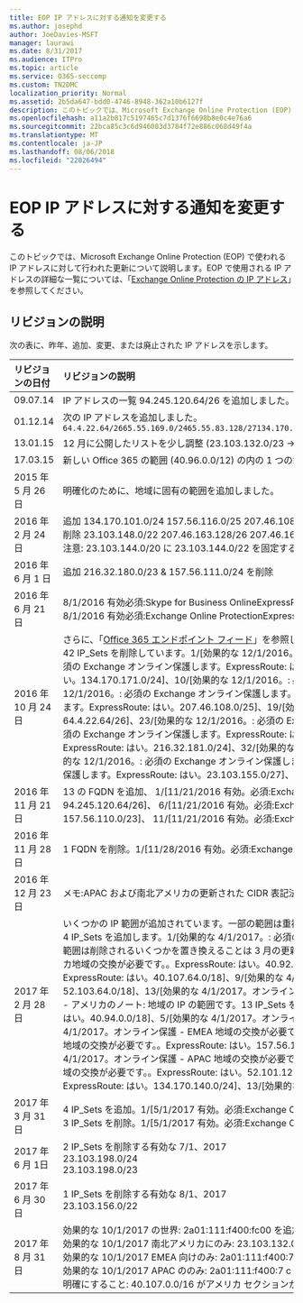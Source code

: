 ```yaml
---
title: EOP IP アドレスに対する通知を変更する
ms.author: josephd
author: JoeDavies-MSFT
manager: laurawi
ms.date: 8/31/2017
ms.audience: ITPro
ms.topic: article
ms.service: O365-seccomp
ms.custom: TN2DMC
localization_priority: Normal
ms.assetid: 2b5da647-bdd0-4746-8948-362a10b6127f
description: このトピックでは、Microsoft Exchange Online Protection (EOP) で使われる IP アドレスに対して行われた更新について説明します。EOP で使用される IP アドレスの詳細な一覧については、「Exchange Online Protection の IP アドレス」を参照してください。
ms.openlocfilehash: a11a2b817c5197465c7d1376f6698b8e0c4e76a6
ms.sourcegitcommit: 22bca85c3c6d946083d3784f72e886c068d49f4a
ms.translationtype: MT
ms.contentlocale: ja-JP
ms.lasthandoff: 08/06/2018
ms.locfileid: "22026494"
---
```

# <a name="change-notification-for-eop-ip-addresses"></a>EOP IP アドレスに対する通知を変更する

このトピックでは、Microsoft Exchange Online Protection (EOP) で使われる IP アドレスに対して行われた更新について説明します。EOP で使用される IP アドレスの詳細な一覧については、「[Exchange Online Protection の IP アドレス](exchange-online-protection-ip-addresses.md)」を参照してください。
  
## <a name="description-of-revisions"></a>リビジョンの説明

次の表に、昨年、追加、変更、または廃止された IP アドレスを示します。
  
|**リビジョンの日付**|**リビジョンの説明**|
|:-----|:-----|
|09.07.14  <br/> | IP アドレスの一覧 94.245.120.64/26 を追加しました。  <br/> |
|01.12.14  <br/> |次の IP アドレスを追加しました。  <br/> ```64.4.22.64/2665.55.169.0/2465.55.83.128/27134.170.132.0/24134.170.140.0/24134.170.171.0/24157.55.133.160/27157.55.158.0/23157.55.234.0/24157.55.206.0/23157.56.73.0/24157.56.87.192/26157.56.108.0/24157.56.110.0/24157.56.111.0/24157.56.112.0/24157.56.206.0/24157.56.208.0/22207.46.100.0/24207.46.101.128/26``````23.103.132.0/2323.103.134.0/2323.130.156.0/2223.103.144.0/19104.47.0.0/1723.103.198.0/2323.103.200.0/2123.103.191.0/242a01:111:f400:fc00::/54```|
|13.01.15  <br/> | 12 月に公開したリストを少し調整 (23.103.132.0/23 -\> 23.103.132.0/22 に変更、23.103.134.0/23 -\> 削除 (他の範囲に含む)、23.103.144.0/19 -\> 23.103.144.0/22 に変更、23.130.156.0/22 -\> 23.103.136.0/21 に変更)。  <br/> |
|17.03.15  <br/> |新しい Office 365 の範囲 (40.96.0.0/12) の内の 1 つの範囲が Exchange Online Protection に割り当てられました。Exchange Online Protection は、次のエンド ポイントに容量を展開するまで 30 日以上待機します。 40.107.0.0/16  <br/> |
|2015 年 5 月 26 日  <br/> |明確化のために、地域に固有の範囲を追加しました。  <br/> |
|2016 年 2 月 24 日  <br/> |追加 134.170.101.0/24 157.56.116.0/25 207.46.108.0/25 157.56.110.0/23 157.56.120.0/25 157.55.234.0/24.メモ:EOP IP の一覧を完全なものにするため。  <br/> 削除 23.103.148.0/22 207.46.163.128/26 207.46.163.192/27 207.46.163.224/27 23.103.145.128/27 23.103.145.192/27 213.199.154.0/26 213.199.154.64/26 213.199.154.128/27 207.46.51.64/27 207.46.51.96/27 134.170.132.0/24 メモ:地域の一覧では、これらは重複しているか、現在使用されていません。  <br/> 注意: 23.103.144.0/20 に 23.103.144.0/22 を固定する&amp;157.55.133.0/25 に 157.55.133.160/27 を固定します。  <br/> |
|2016 年 6 月 1 日  <br/> |追加 216.32.180.0/23 &amp; 157.56.111.0/24 を削除  <br/> |
|2016 年 6 月 21 日  <br/> |8/1/2016 有効必須:Skype for Business OnlineExpressRoute:はい。216.32.180.0/24  <br/> 8/1/2016 有効必須:Exchange Online ProtectionExpressRoute:はい。216.32.181.0/24  <br/> |
|2016 年 10 月 24 日  <br/> |さらに、「[Office 365 エンドポイント フィード](https://go.microsoft.com/fwlink/p/?linkid=236301)」を参照して変更を追跡します。  <br/> 42 IP_Sets を削除しています。1/[効果的な 12/1/2016。: 必須の Exchange オンライン保護します。ExpressRoute: はい。23.103.144.0/20]、2/[効果的な 12/1/2016。: 必須の Exchange オンライン保護します。ExpressRoute: はい。23.103.198.0/23]、3/[効果的な 12/1/2016。: 必須の Exchange オンライン保護します。ExpressRoute: はい。23.103.200.0/21]、4/[効果的な 12/1/2016。: 必須の Exchange オンライン保護します。ExpressRoute: はい。40.92.0.0/14]、5/[効果的な 12/1/2016。: 必須の Exchange オンライン保護します。ExpressRoute: はい。40.107.0.0/16]、6/[効果的な 12/1/2016。: 必須の Exchange オンライン保護します。ExpressRoute: はい。65.55.169.0/24]、7/[効果的な 12/1/2016。: 必須の Exchange オンライン保護します。ExpressRoute: はい。134.170.101.0/24]、8/[効果的な 12/1/2016。: 必須の Exchange オンライン保護します。ExpressRoute: はい。134.170.140.0/24]、9/[効果的な 12/1/2016。: 必須の Exchange オンライン保護します。ExpressRoute: はい。134.170.171.0/24]、10/[効果的な 12/1/2016。: 必須の Exchange オンライン保護します。ExpressRoute: はい。157.55.133.0/25]、11/[効果的な 12/1/2016。: 必須の Exchange オンライン保護します。ExpressRoute: はい。157.56.87.192/26]、12/[効果的な 12/1/2016。: 必須の Exchange オンライン保護します。ExpressRoute: はい。157.56.110.0/23]、13/[効果的な 12/1/2016。: 必須の Exchange オンライン保護します。ExpressRoute: はい。157.56.112.0/24]、14/[効果的な 12/1/2016。: 必須の Exchange オンライン保護します。ExpressRoute: はい。157.56.116.0/25]、15/[効果的な 12/1/2016。: 必須の Exchange オンライン保護します。ExpressRoute: はい。157.56.120.0/25]、16/[効果的な 12/1/2016。: 必須の Exchange オンライン保護します。ExpressRoute: はい。207.46.51.64/26]、17/[効果的な 12/1/2016。: 必須の Exchange オンライン保護します。ExpressRoute: はい。207.46.100.0/24]、18/[効果的な 12/1/2016。: 必須の Exchange オンライン保護します。ExpressRoute: はい。207.46.108.0/25]、19/[効果的な 12/1/2016。: 必須の Exchange オンライン保護します。ExpressRoute: はい。2a01:111:f400:fc00::/54] 20、または [有効な 12/1/2016。: 必須の Exchange オンライン保護します。ExpressRoute: はい。23.103.148.0/22]、21/[効果的な 12/1/2016。: 必須の Exchange オンライン保護します。ExpressRoute: はい。23.103.191.0/24]、22/[効果的な 12/1/2016。: 必須の Exchange オンライン保護します。ExpressRoute: はい。64.4.22.64/26]、23/[効果的な 12/1/2016。: 必須の Exchange オンライン保護します。ExpressRoute: はい。65.55.169.0/24]、24/[効果的な 12/1/2016。: 必須の Exchange オンライン保護します。ExpressRoute: はい。157.55.133.0/25]、25/[効果的な 12/1/2016。: 必須の Exchange オンライン保護します。ExpressRoute: はい。157.55.158.0/23]、26/[効果的な 12/1/2016。: 必須の Exchange オンライン保護します。ExpressRoute: はい。157.56.87.192/26]、27/[効果的な 12/1/2016。: 必須の Exchange オンライン保護します。ExpressRoute: はい。157.56.110.0/23]、28/[効果的な 12/1/2016。: 必須の Exchange オンライン保護します。ExpressRoute: はい。207.46.100.0/24]、29/[効果的な 12/1/2016。: 必須の Exchange オンライン保護します。ExpressRoute: はい。207.46.101.128/26]、30/[効果的な 12/1/2016。: 必須の Exchange オンライン保護します。ExpressRoute: はい。207.46.108.0/25]、31/[効果的な 12/1/2016。: 必須の Exchange オンライン保護します。ExpressRoute: はい。216.32.181.0/24]、32/[効果的な 12/1/2016。: 必須の Exchange オンライン保護します。ExpressRoute: はい。23.103.144.0/22]、33/[効果的な 12/1/2016。: 必須の Exchange オンライン保護します。ExpressRoute: はい。94.245.120.64/26]、34/[効果的な 12/1/2016。: 必須の Exchange オンライン保護します。ExpressRoute: はい。104.47.0.0/19]、35/[効果的な 12/1/2016。: 必須の Exchange オンライン保護します。ExpressRoute: はい。157.56.112.0/24]、36/[効果的な 12/1/2016。: 必須の Exchange オンライン保護します。ExpressRoute: はい。157.56.116.0/25]、37/[効果的な 12/1/2016。: 必須の Exchange オンライン保護します。ExpressRoute: はい。157.56.120.0/25]、38/[効果的な 12/1/2016。: 必須の Exchange オンライン保護します。ExpressRoute: はい。157.55.234.0/24]、39/[効果的な 12/1/2016。: 必須の Exchange オンライン保護します。ExpressRoute: はい。23.103.152.0/22]、40/[効果的な 12/1/2016。: 必須の Exchange オンライン保護します。ExpressRoute: はい。23.103.155.0/27]、41/[効果的な 12/1/2016。: 必須の Exchange オンライン保護します。ExpressRoute: はい。23.103.155.64/27]、42/[効果的な 12/1/2016。: 必須の Exchange オンライン保護します。ExpressRoute: はい。104.47.64.0/19]。メモ: IP を削除するアドレスは、統合の取り組みの一環として廃止。<br/> |
|2016 年 11 月 21 日  <br/> |13 の FQDN を追加、 1/[11/21/2016 有効。必須:Exchange Online ProtectionExpressRoute:はい。40.82.0.0/14]、 2/[11/21/2016 有効。必須:Exchange Online ProtectionExpressRoute:はい。40.92.0.0/14]、 3/[11/21/2016 有効。必須:Exchange Online ProtectionExpressRoute:はい。40.107.0.0/16]、 4/[11/21/2016 有効。必須:Exchange Online ProtectionExpressRoute:はい。65.55.169.0/24]、 5/[11/21/2016 有効。必須:Exchange Online ProtectionExpressRoute:はい。94.245.120.64/26]、 6/[11/21/2016 有効。必須:Exchange Online ProtectionExpressRoute:はい。134.170.132.0/24]、 7/[11/21/2016 有効。必須:Exchange Online ProtectionExpressRoute:はい。134.170.140.0/24]、 8/[11/21/2016 有効。必須:Exchange Online ProtectionExpressRoute:はい。157.55.133.0/25]、 9/[11/21/2016 有効。必須:Exchange Online ProtectionExpressRoute:はい。157.55.234.0/24]、 10/[11/21/2016 有効。必須:Exchange Online ProtectionExpressRoute:はい。157.56.110.0/23]、 11/[11/21/2016 有効。必須:Exchange Online ProtectionExpressRoute:はい。157.56.112.0/24]、 12/[11/21/2016 有効。必須:Exchange Online ProtectionExpressRoute:はい。207.46.51.64/26]、 13/[11/21/2016 有効。必須:Exchange Online ProtectionExpressRoute:はい。207.46.100.0/24]。 メモ:途中で削除されたいくつかの IP 範囲を追加して戻します。  <br/> |
|2016 年 11 月 28 日  <br/> |1 FQDN を削除。1/[11/28/2016 有効。必須:Exchange Online ProtectionExpressRoute:はい。40.82.0.0/14]。メモ:誤って追加された範囲を削除しています。  <br/> |
|2016 年 12 月 23 日  <br/> |メモ:APAC および南北アメリカの更新された CIDR 表記法は、52.100.2.0/15 から 52.100.0.0/15 および 52.100.1.0/16 から 52.100.0.0/16 です。  <br/> |
|2017 年 2 月 28 日  <br/> |いくつかの IP 範囲が追加されています。一部の範囲は重複しています。今月の機能追加によって置き換えられた範囲 (新しい範囲より広い場合も狭い場合もある) を取り除く前に、ExpressRoute に新しい範囲を通知するためです。  <br/> 4 IP_Sets を追加します。1/[効果的な 4/1/2017。: 必須の Exchange オンライン保護します。ExpressRoute: はい。23.103.144.0/20]、2/[効果的な 4/1/2017。: 必須の Exchange オンライン保護します。ExpressRoute: はい。40.107.0.0/17]、3/[効果的な 4/1/2017。: 必須の Exchange オンライン保護します。ExpressRoute: はい。40.107.128.0/18]、4/[効果的な 4/1/2017。: 必須の Exchange オンライン保護します。ExpressRoute: はい。52.100.0.0/14]。メモ: EOP の範囲の IP を更新 - これらの範囲は削除されるいくつかを置き換えることは 3 月の更新中にします。16 IP_Sets を追加します。1/[効果的な 4/1/2017。オンライン保護 - アメリカ地域の交換が必要です。。ExpressRoute: はい。23.103.148.0/22]、2/[効果的な 4/1/2017。オンライン保護 - アメリカ地域の交換が必要です。。ExpressRoute: はい。23.103.200.0/22]、3/[効果的な 4/1/2017。オンライン保護 - アメリカ地域の交換が必要です。。ExpressRoute: はい。23.103.212.0/22]、4/[効果的な 4/1/2017。オンライン保護 - アメリカ地域の交換が必要です。。ExpressRoute: はい。40.92.64.0/18]、5/[効果的な 4/1/2017。オンライン保護 - アメリカ地域の交換が必要です。。ExpressRoute: はい。40.93.64.0/18]、6/[効果的な 4/1/2017。オンライン保護 - アメリカ地域の交換が必要です。。ExpressRoute: はい。40.94.64.0/18]、7/[効果的な 4/1/2017。オンライン保護 - アメリカ地域の交換が必要です。。ExpressRoute: はい。40.95.64.0/18]、8/[効果的な 4/1/2017。オンライン保護 - アメリカ地域の交換が必要です。。ExpressRoute: はい。40.107.64.0/18]、9/[効果的な 4/1/2017。オンライン保護 - アメリカ地域の交換が必要です。。ExpressRoute: はい。52.100.64.0/18]、10/[効果的な 4/1/2017。オンライン保護 - アメリカ地域の交換が必要です。。ExpressRoute: はい。52.101.64.0/18]、11/[効果的な 4/1/2017。オンライン保護 - アメリカ地域の交換が必要です。。ExpressRoute: はい。52.102.64.0/18]、12/[効果的な 4/1/2017。オンライン保護 - アメリカ地域の交換が必要です。。ExpressRoute: はい。52.103.64.0/18]、13/[効果的な 4/1/2017。オンライン保護 - アメリカ地域の交換が必要です。。ExpressRoute: はい。65.55.169.0/24]、14/[効果的な 4/1/2017。オンライン保護 - アメリカ地域の交換が必要です。。ExpressRoute: はい。104.47.32.0/19]、15/[効果的な 4/1/2017。オンライン保護 - アメリカ地域の交換が必要です。。ExpressRoute: はい。157.56.110.0/23]、16/[効果的な 4/1/2017。オンライン保護 - アメリカ地域の交換が必要です。。ExpressRoute: はい。207.46.100.0/24]。EOP - アメリカのノート: 地域の IP の範囲です。13 IP_Sets を追加します。1/[効果的な 4/1/2017。オンライン保護 - EMEA 地域の交換が必要です。。ExpressRoute: はい。23.103.144.0/22]、2/[効果的な 4/1/2017。オンライン保護 - EMEA 地域の交換が必要です。。ExpressRoute: はい。40.92.0.0/18]、3/[効果的な 4/1/2017。オンライン保護 - EMEA 地域の交換が必要です。。ExpressRoute: はい。40.93.0.0/18]、4/[効果的な 4/1/2017。オンライン保護 - EMEA 地域の交換が必要です。。ExpressRoute: はい。40.94.0.0/18]、5/[効果的な 4/1/2017。オンライン保護 - EMEA 地域の交換が必要です。。ExpressRoute: はい。40.95.0.0/18]、6/[効果的な 4/1/2017。オンライン保護 - EMEA 地域の交換が必要です。。ExpressRoute: はい。40.107.0.0/18]、7/[効果的な 4/1/2017。オンライン保護 - EMEA 地域の交換が必要です。。ExpressRoute: はい。52.100.0.0/18]、8/[効果的な 4/1/2017。オンライン保護 - EMEA 地域の交換が必要です。。ExpressRoute: はい。52.101.0.0/18]、9/[効果的な 4/1/2017。オンライン保護 - EMEA 地域の交換が必要です。。ExpressRoute: はい。52.102.0.0/18]、10/[効果的な 4/1/2017。オンライン保護 - EMEA 地域の交換が必要です。。ExpressRoute: はい。52.103.0.0/18]、11/[効果的な 4/1/2017。オンライン保護 - EMEA 地域の交換が必要です。。ExpressRoute: はい。104.47.0.0/19]、12/[効果的な 4/1/2017。オンライン保護 - EMEA 地域の交換が必要です。。ExpressRoute: はい。157.55.234.0/24]、13/[効果的な 4/1/2017。オンライン保護 - EMEA 地域の交換が必要です。。ExpressRoute: はい。157.56.112.0/24]。EOP の EMEA の注意事項: 地域の IP の範囲です。13 IP_Sets を追加します。1/[効果的な 4/1/2017。オンライン保護 - APAC 地域の交換が必要です。。ExpressRoute: はい。23.103.152.0/22]、2/[効果的な 4/1/2017。オンライン保護 - APAC 地域の交換が必要です。。ExpressRoute: はい。40.92.128.0/17]、3/[効果的な 4/1/2017。オンライン保護 - APAC 地域の交換が必要です。。ExpressRoute: はい。40.93.128.0/17]、4/[効果的な 4/1/2017。オンライン保護 - APAC 地域の交換が必要です。。ExpressRoute: はい。40.94.128.0/17]、5/[効果的な 4/1/2017。オンライン保護 - APAC 地域の交換が必要です。。ExpressRoute: はい。40.95.128.0/17]、6/[効果的な 4/1/2017。オンライン保護 - APAC 地域の交換が必要です。。ExpressRoute: はい。40.107.128.0/18]、7/[効果的な 4/1/2017。オンライン保護 - APAC 地域の交換が必要です。。ExpressRoute: はい。52.100.128.0/17]、8/[効果的な 4/1/2017。オンライン保護 - APAC 地域の交換が必要です。。ExpressRoute: はい。52.101.128.0/17]、9/[効果的な 4/1/2017。オンライン保護 - APAC 地域の交換が必要です。。ExpressRoute: はい。52.102.128.0/17]、10/[効果的な 4/1/2017。オンライン保護 - APAC 地域の交換が必要です。。ExpressRoute: はい。52.103.128.0/17]、11/[効果的な 4/1/2017。オンライン保護 - APAC 地域の交換が必要です。。ExpressRoute: はい。134.170.132.0/24]、12/[効果的な 4/1/2017。オンライン保護 - APAC 地域の交換が必要です。。ExpressRoute: はい。134.170.140.0/24]、13/[効果的な 4/1/2017。オンライン保護 - APAC 地域の交換が必要です。。ExpressRoute: はい。207.46.51.64/26]。EOP の APAC の注意事項: 地域の IP の範囲です。  <br/> |
|2017 年 3 月 31 日  <br/> |4 IP_Sets を追加。1/[5/1/2017 有効。必須:Exchange Online ProtectionExpressRoute:はい。23.103.191.0/24]、2/[5/1/2017 有効。必須:Exchange Online ProtectionExpressRoute:はい。23.103.198.0/23]、3/[5/1/2017 有効。必須:Exchange Online ProtectionExpressRoute:はい。23.103.199.0/24]、4/[5/1/2017 有効。必須:Exchange Online ProtectionExpressRoute:はい。104.212.58.0/23]。メモ:Exchange Online Protection のエンドポイントの追加。  <br/> 3 IP_Sets を削除。1/[5/1/2017 有効。必須:Exchange Online ProtectionExpressRoute:はい。40.107.0.0/16]、2/[5/1/2017 有効。必須:Exchange Online ProtectionExpressRoute:はい。157.55.133.0/25]、3/[5/1/2017 有効。必須:Exchange Online ProtectionExpressRoute:はい。104.47.0.0/17]。メモ:Exchange Online Protection のエンドポイントの削除。  <br/> |
|2017 年 6 月 1日  <br/> |2 IP_Sets を削除する有効な 7/1、2017  <br/> 23.103.198.0/24  <br/> 23.103.198.0/23  <br/> |
|2017 年 6 月 30日  <br/> |1 IP_Sets を削除する有効な 8/1、2017  <br/> 23.103.156.0/22  <br/> |
|2017 年 8 月 31日  <br/> |効果的な 10/1/2017 の世界: 2a01:111:f400:fc00 を追加する::/54 と削除 104.212.58.0/23、23.103.191.0/24。  <br/> 効果的な 10/1/2017 南北アメリカにのみ: 23.103.132.0/22、23.103.136.0/21、23.103.152.0/21、2a01:111:f400:7 c 00 を追加する::/54 2a01:111:f400:7 d 00 を削除する::/57、2a01:111:f400:7e40::/58 です。  <br/> 効果的な 10/1/2017 EMEA 向けのみ: 2a01:111:f400:7e00 を追加する::/56、2a01:111:f400:fe00::/56 2a01:111:f400:7e00 を削除する::/58。  <br/> 効果的な 10/1/2017 APAC ののみ: 2a01:111:f400:7 c 00 を追加する::/54 および 2a01:111:f400:7e80 を削除する::/57。  <br/> 明確にすること: 40.107.0.0/16 がアメリカ セクションから削除し、だけ 104.47.32.0/19 に置き換えられます。40.107.0.0/16 は、メインのリスト内の場所に残ります。WW のために 23.103.198.0/23 のままです。  <br/> |
   

